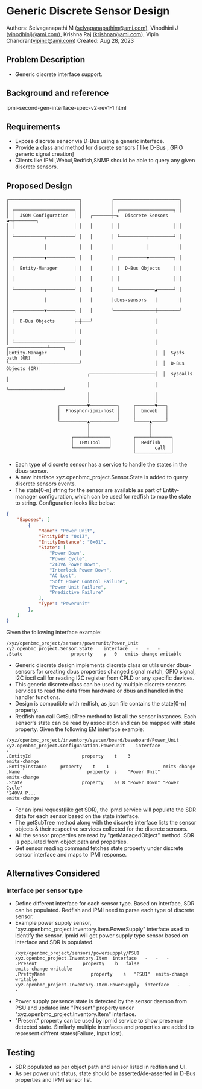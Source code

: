 # Generic Discrete Sensor Design
Authors: Selvaganapathi M (selvaganapathim@ami.com), Vinodhini J
(vinodhinij@ami.com), Krishna Raj (krishnar@ami.com),
Vipin Chandran(vipinc@ami.com)
Created: Aug 28, 2023
## Problem Description
- Generic discrete interface support.
## Background and reference
  ipmi-second-gen-interface-spec-v2-rev1-1.html
## Requirements
- Expose discrete sensor via D-Bus using a generic interface.
- Provide a class and method for discrete sensors
[ like D-Bus , GPIO generic signal creation]
- Clients like IPMI,Webui,Redfish,SNMP should be able to query any given
  discrete sensors.
## Proposed Design
```
┌──────────────────────────┐           ┌────────────────────────┐
│                          │           │                        │
│ ┌──────────────────────┐ │           │ ┌────────────────────┐ │
│ │  JSON Configuration  │ │   ┌───────┼─►  Discrete Sensors  ◄─┼────────┐
│ │                      │ │   │       │ │                    │ │        │
│ └───────────┬──────────┘ │   │       │ └──────────┬─────────┘ │        │
│             │            │   │       │            │           │        │
│ ┌───────────▼──────────┐ │   │       │ ┌──────────▼─────────┐ │        │
│ │  Entity-Manager      │ │   │       │ │  D-Bus Objects     │ │        │
│ │                      │ │   │       │ │                    │ │        │
│ └───────────┬──────────┘ │   │       │ └─────────────▲──────┘ │        │
│             │            │   │       │dbus-sensors   │        │        │
│ ┌───────────▼──────────┐ │   │       └───────────────┼────────┘        │
│ │  D-Bus Objects       ├─┼───┘                       │                 │
│ │                      │ │                           │                 │
│ └──────────────────────┘ │                           │  ┌──────────────┴─────┐
│Entity-Manager            │                           │  │  Sysfs path (OR)   │
└──────────────────────────┘                           │  │  D-Bus Objects (OR)│
                              ┌────────────────────────┤  │  syscalls          │
                              │                        │  └────────────────────┘
                              │                        │
                              │                        │
                   ┌──────────▼──────────┐     ┌───────▼───┐
                   │  Phosphor-ipmi-host │     │  bmcweb   │
                   │                     │     │           │
                   └──────────▲──────────┘     └─────▲─────┘
                              │                      │
                              │                      │
                        ┌─────┴───────┐        ┌─────┴───────┐
                        │  IPMITool   │        │  Redfish    │
                        └─────────────┘        │       call  │
                                               └─────────────┘
```
- Each type of discrete sensor has a service to handle the states in
the dbus-sensor.
- A new interface xyz.openbmc_project.Sensor.State is added to query
discrete sensors events.
- The state[0-n] string for the sensor are available as part of
Entity-manager configuration, which can be used for redfish to map the
state to string.
Configuration looks like below:
```json
{
    "Exposes": [
	    {
            "Name": "Power Unit",
            "EntityId": "0x13",
            "EntityInstance": "0x01",
            "State": [
                "Power Down",
                "Power Cycle",
                "240VA Power Down",
                "Interlock Power Down",
                "AC Lost",
                "Soft Power Control Failure",
                "Power Unit Failure",
                "Predictive Failure"
            ],
            "Type": "Powerunit"
        },
    ]
}
```
Given the following interface example:
```shell
/xyz/openbmc_project/sensors/powerunit/Power_Unit
xyz.openbmc_project.Sensor.State	interface	-	-	-
.State					property	y	0	emits-change writable
```
- Generic discrete design implements discrete class or utils under
dbus-sensors for creating dbus properties changed signal match, GPIO signal,
I2C ioctl call for reading I2C register from CPLD or any specific devices.
- This generic discrete class can be used by multiple discrete sensors services
to read the data from hardware or dbus and handled in the handler functions.
- Design is compatible with redfish, as json file contains the state[0-n]
property.
- Redfish can call GetSubTree method to list all the sensor instances. Each
sensor's state can be read by association and can be mapped with state
property.
Given the following EM interface example:
```shell
/xyz/openbmc_project/inventory/system/board/baseboard/Power_Unit
xyz.openbmc_project.Configuaration.Powerunit	interface	-	-			-
.EntityId					property	t	 3
emits-change
.EntityInstance		property	t	 1			          emits-change
.Name						  property	s	 "Power Unit"
emits-change
.State						property	as 8 "Power Down" "Power Cycle"
"240VA P...
emits-change
```
- For an ipmi request(like get SDR), the ipmd service will
populate the SDR data for each sensor based on the state interface.
- The getSubTree method along with the discrete interface lists the sensor
objects & their respective services collected for the discrete sensors.
- All the sensor properties are read by "getManagedObject" method. SDR is
populated from object path and properties.
- Get sensor reading command fetches state property under discrete sensor
interface and maps to IPMI response.
## Alternatives Considered
### Interface per sensor type
- Define different interface for each sensor type. Based on interface, SDR
can be populated. Redfish and IPMI need to parse each type of discrete sensor.
- Example power supply sensor, "xyz.openbmc_project.Inventory.Item.PowerSupply"
 interface used to identify the sensor. Ipmid will get power supply type
 sensor based on interface and SDR is populated.
    ```shell
    /xyz/openbmc_project/sensors/powersuppply/PSU1
    xyz.openbmc_project.Inventory.Item	interface	-	-	-
   .Present					property	b	false
   emits-change writable
    .PrettyName                 property    s   "PSU1"  emits-change writable
    xyz.openbmc_project.Inventory.Item.PowerSupply	interface	-	-	-
    ```
- Power supply presence state is detected by the sensor daemon from PSU and
  updated into "Present" property under "xyz.openbmc_project.Inventory.Item"
  interface.
- "Present" property can be used by ipmid service to show presence detected
state. Similarly multiple interfaces and properties are added to represent
diffrent states(Failure, Input lost).
## Testing
- SDR populated as per object path and sensor listed in redfish and UI.
- As per power unit status, state should be asserted/de-asserted in D-Bus
  properties and IPMI sensor list.
